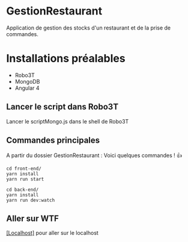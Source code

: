 # GestionRestaurant
Application de gestion des stocks d'un restaurant et de la prise de commandes.

# Installations préalables
* Robo3T
* MongoDB
* Angular 4

## Lancer le script dans Robo3T
Lancer le scriptMongo.js dans le shell de Robo3T

## Commandes principales
A partir du dossier GestionRestaurant :
Voici quelques commandes ! :+1:
```
cd front-end/
yarn install
yarn run start
```
```
cd back-end/
yarn install
yarn run dev:watch
```

## Aller sur WTF
[[Localhost]](http://localhost:4200/#/home) pour aller sur le localhost
